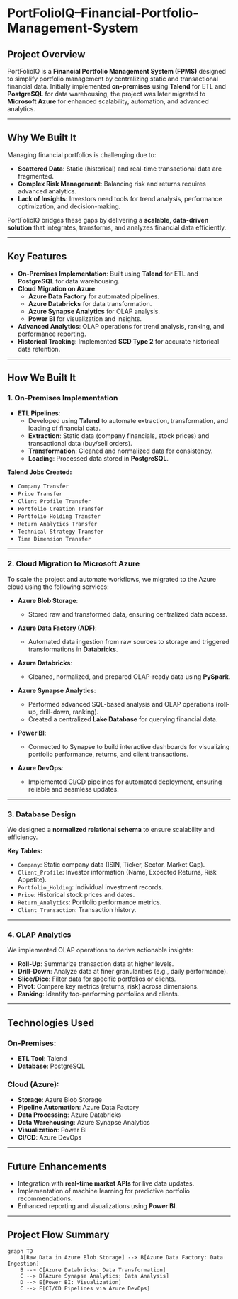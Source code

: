 # **PortFolioIQ–Financial-Portfolio-Management-System**

## **Project Overview**
PortFolioIQ is a **Financial Portfolio Management System (FPMS)** designed to simplify portfolio management by centralizing static and transactional financial data. Initially implemented **on-premises** using **Talend** for ETL and **PostgreSQL** for data warehousing, the project was later migrated to **Microsoft Azure** for enhanced scalability, automation, and advanced analytics.

---

## **Why We Built It**
Managing financial portfolios is challenging due to:  

- **Scattered Data**: Static (historical) and real-time transactional data are fragmented.  
- **Complex Risk Management**: Balancing risk and returns requires advanced analytics.  
- **Lack of Insights**: Investors need tools for trend analysis, performance optimization, and decision-making.  

PortFolioIQ bridges these gaps by delivering a **scalable, data-driven solution** that integrates, transforms, and analyzes financial data efficiently.

---

## **Key Features**
- **On-Premises Implementation**: Built using **Talend** for ETL and **PostgreSQL** for data warehousing.  
- **Cloud Migration on Azure**:  
  - **Azure Data Factory** for automated pipelines.  
  - **Azure Databricks** for data transformation.  
  - **Azure Synapse Analytics** for OLAP analysis.  
  - **Power BI** for visualization and insights.  
- **Advanced Analytics**: OLAP operations for trend analysis, ranking, and performance reporting.  
- **Historical Tracking**: Implemented **SCD Type 2** for accurate historical data retention.  

---

## **How We Built It**

### **1. On-Premises Implementation**
- **ETL Pipelines**:  
   - Developed using **Talend** to automate extraction, transformation, and loading of financial data.  
   - **Extraction**: Static data (company financials, stock prices) and transactional data (buy/sell orders).  
   - **Transformation**: Cleaned and normalized data for consistency.  
   - **Loading**: Processed data stored in **PostgreSQL**.  

**Talend Jobs Created:**  
- `Company Transfer`  
- `Price Transfer`  
- `Client Profile Transfer`  
- `Portfolio Creation Transfer`  
- `Portfolio Holding Transfer`  
- `Return Analytics Transfer`  
- `Technical Strategy Transfer`  
- `Time Dimension Transfer`  

---

### **2. Cloud Migration to Microsoft Azure**
To scale the project and automate workflows, we migrated to the Azure cloud using the following services:

- **Azure Blob Storage**:  
   - Stored raw and transformed data, ensuring centralized data access.  

- **Azure Data Factory (ADF)**:  
   - Automated data ingestion from raw sources to storage and triggered transformations in **Databricks**.  

- **Azure Databricks**:  
   - Cleaned, normalized, and prepared OLAP-ready data using **PySpark**.  

- **Azure Synapse Analytics**:  
   - Performed advanced SQL-based analysis and OLAP operations (roll-up, drill-down, ranking).  
   - Created a centralized **Lake Database** for querying financial data.  

- **Power BI**:  
   - Connected to Synapse to build interactive dashboards for visualizing portfolio performance, returns, and client transactions.  

- **Azure DevOps**:  
   - Implemented CI/CD pipelines for automated deployment, ensuring reliable and seamless updates.  

---

### **3. Database Design**
We designed a **normalized relational schema** to ensure scalability and efficiency.

**Key Tables:**  
- `Company`: Static company data (ISIN, Ticker, Sector, Market Cap).  
- `Client_Profile`: Investor information (Name, Expected Returns, Risk Appetite).  
- `Portfolio_Holding`: Individual investment records.  
- `Price`: Historical stock prices and dates.  
- `Return_Analytics`: Portfolio performance metrics.  
- `Client_Transaction`: Transaction history.  

---

### **4. OLAP Analytics**
We implemented OLAP operations to derive actionable insights:  
- **Roll-Up**: Summarize transaction data at higher levels.  
- **Drill-Down**: Analyze data at finer granularities (e.g., daily performance).  
- **Slice/Dice**: Filter data for specific portfolios or clients.  
- **Pivot**: Compare key metrics (returns, risk) across dimensions.  
- **Ranking**: Identify top-performing portfolios and clients.  

---

## **Technologies Used**

### On-Premises:  
- **ETL Tool**: Talend  
- **Database**: PostgreSQL  

### Cloud (Azure):  
- **Storage**: Azure Blob Storage  
- **Pipeline Automation**: Azure Data Factory  
- **Data Processing**: Azure Databricks  
- **Data Warehousing**: Azure Synapse Analytics  
- **Visualization**: Power BI  
- **CI/CD**: Azure DevOps  

---

## **Future Enhancements**
- Integration with **real-time market APIs** for live data updates.  
- Implementation of machine learning for predictive portfolio recommendations.  
- Enhanced reporting and visualizations using **Power BI**.

---

## **Project Flow Summary**

```mermaid
graph TD
    A[Raw Data in Azure Blob Storage] --> B[Azure Data Factory: Data Ingestion]
    B --> C[Azure Databricks: Data Transformation]
    C --> D[Azure Synapse Analytics: Data Analysis]
    D --> E[Power BI: Visualization]
    C --> F[CI/CD Pipelines via Azure DevOps]
